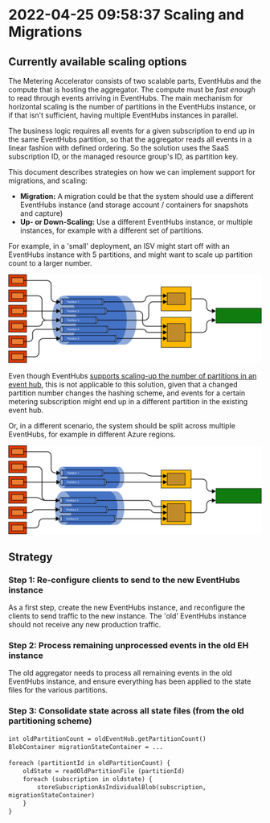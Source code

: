# 2022-04-25 09:58:37 Scaling and Migrations

## Currently available scaling options

The Metering Accelerator consists of two scalable parts, EventHubs and the compute that is hosting the aggregator. The compute must be *fast enough* to read through events arriving in EventHubs. The main mechanism for horizontal scaling is the number of partitions in the EventHubs instance, or if that isn't sufficient, having multiple EventHubs instances in parallel.

The business logic requires all events for a given subscription to end up in the same EventHubs partition, so that the aggregator reads all events in a linear fashion with defined ordering. So the solution uses the SaaS subscription ID, or the managed resource group's ID, as partition key.

This document describes strategies on how we can implement support for migrations, and scaling:

- **Migration:** A migration could be that the system should use a different EventHubs instance (and storage account / containers for snapshots and capture)
- **Up- or Down-Scaling:** Use a different EventHubs instance, or multiple instances, for example with a different set of partitions.

For example, in a 'small' deployment, an ISV might start off with an EventHubs instance with 5 partitions, and might want to scale up partition count to a larger number.

![2 aggregator instances running on the same EventHub](2022-04-25--15-31-00-scaling-16508998131572.svg)

Even though EventHubs [supports scaling-up the number of partitions in an event hub](https://docs.microsoft.com/en-us/azure/event-hubs/dynamically-add-partitions), this is not applicable to this solution, given that a changed partition number changes the hashing scheme, and events for a certain metering subscription might end up in a different partition in the existing event hub.

Or, in a different scenario, the system should be split across multiple EventHubs, for example in different Azure regions.

![2 EventHubs (each with an own aggregator instance)](../images/2022-04-25--15-31-01.svg)

## Strategy

### Step 1: Re-configure clients to send to the new EventHubs instance

As a first step, create the new EventHubs instance, and reconfigure the clients to send traffic to the new instance. The 'old' EventHubs instance should not receive any new production traffic.

### Step 2: Process remaining unprocessed events in the old EH instance

The old aggregator needs to process all remaining events in the old EventHubs instance, and ensure everything has been applied to the state files for the various partitions.

### Step 3: Consolidate state across all state files (from the old partitioning scheme)

```
int oldPartitionCount = oldEventHub.getPartitionCount()
BlobContainer migrationStateContainer = ...

foreach (partitiontId in oldPartitionCount) {
	oldState = readOldPartitionFile (partitionId)
	foreach (subscription in oldstate) {
		storeSubscriptionAsIndividualBlob(subscription, migrationStateContainer)
	}
}
```

